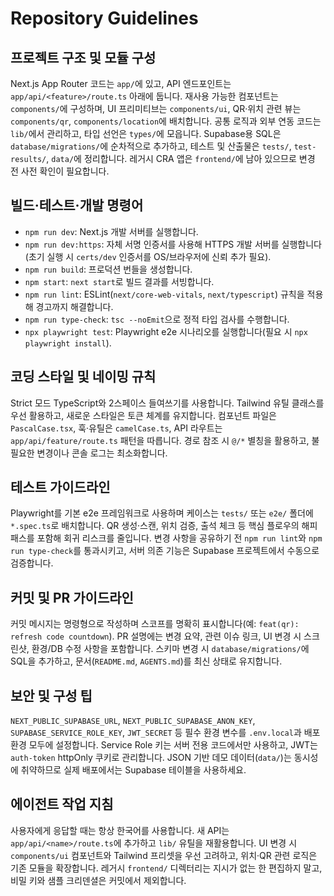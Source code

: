 # Repository Guidelines

## 프로젝트 구조 및 모듈 구성
Next.js App Router 코드는 `app/`에 있고, API 엔드포인트는 `app/api/<feature>/route.ts` 아래에 둡니다. 재사용 가능한 컴포넌트는 `components/`에 구성하며, UI 프리미티브는 `components/ui`, QR·위치 관련 뷰는 `components/qr`, `components/location`에 배치합니다. 공통 로직과 외부 연동 코드는 `lib/`에서 관리하고, 타입 선언은 `types/`에 모읍니다. Supabase용 SQL은 `database/migrations/`에 순차적으로 추가하고, 테스트 및 산출물은 `tests/`, `test-results/`, `data/`에 정리합니다. 레거시 CRA 앱은 `frontend/`에 남아 있으므로 변경 전 사전 확인이 필요합니다.

## 빌드·테스트·개발 명령어
- `npm run dev`: Next.js 개발 서버를 실행합니다.
- `npm run dev:https`: 자체 서명 인증서를 사용해 HTTPS 개발 서버를 실행합니다(초기 실행 시 `certs/dev` 인증서를 OS/브라우저에 신뢰 추가 필요).
- `npm run build`: 프로덕션 번들을 생성합니다.
- `npm start`: `next start`로 빌드 결과를 서빙합니다.
- `npm run lint`: ESLint(`next/core-web-vitals`, `next/typescript`) 규칙을 적용해 경고까지 해결합니다.
- `npm run type-check`: `tsc --noEmit`으로 정적 타입 검사를 수행합니다.
- `npx playwright test`: Playwright e2e 시나리오를 실행합니다(필요 시 `npx playwright install`).

## 코딩 스타일 및 네이밍 규칙
Strict 모드 TypeScript와 2스페이스 들여쓰기를 사용합니다. Tailwind 유틸 클래스를 우선 활용하고, 새로운 스타일은 토큰 체계를 유지합니다. 컴포넌트 파일은 `PascalCase.tsx`, 훅·유틸은 `camelCase.ts`, API 라우트는 `app/api/feature/route.ts` 패턴을 따릅니다. 경로 참조 시 `@/*` 별칭을 활용하고, 불필요한 변경이나 콘솔 로그는 최소화합니다.

## 테스트 가이드라인
Playwright를 기본 e2e 프레임워크로 사용하며 케이스는 `tests/` 또는 `e2e/` 폴더에 `*.spec.ts`로 배치합니다. QR 생성·스캔, 위치 검증, 출석 체크 등 핵심 플로우의 해피 패스를 포함해 회귀 리스크를 줄입니다. 변경 사항을 공유하기 전 `npm run lint`와 `npm run type-check`를 통과시키고, 서버 의존 기능은 Supabase 프로젝트에서 수동으로 검증합니다.

## 커밋 및 PR 가이드라인
커밋 메시지는 명령형으로 작성하며 스코프를 명확히 표시합니다(예: `feat(qr): refresh code countdown`). PR 설명에는 변경 요약, 관련 이슈 링크, UI 변경 시 스크린샷, 환경/DB 수정 사항을 포함합니다. 스키마 변경 시 `database/migrations/`에 SQL을 추가하고, 문서(`README.md`, `AGENTS.md`)를 최신 상태로 유지합니다.

## 보안 및 구성 팁
`NEXT_PUBLIC_SUPABASE_URL`, `NEXT_PUBLIC_SUPABASE_ANON_KEY`, `SUPABASE_SERVICE_ROLE_KEY`, `JWT_SECRET` 등 필수 환경 변수를 `.env.local`과 배포 환경 모두에 설정합니다. Service Role 키는 서버 전용 코드에서만 사용하고, JWT는 `auth-token` httpOnly 쿠키로 관리합니다. JSON 기반 데모 데이터(`data/`)는 동시성에 취약하므로 실제 배포에서는 Supabase 테이블을 사용하세요.

## 에이전트 작업 지침
사용자에게 응답할 때는 항상 한국어를 사용합니다. 새 API는 `app/api/<name>/route.ts`에 추가하고 `lib/` 유틸을 재활용합니다. UI 변경 시 `components/ui` 컴포넌트와 Tailwind 프리셋을 우선 고려하고, 위치·QR 관련 로직은 기존 모듈을 확장합니다. 레거시 `frontend/` 디렉터리는 지시가 없는 한 편집하지 말고, 비밀 키와 샘플 크리덴셜은 커밋에서 제외합니다.
